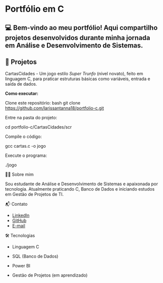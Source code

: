 # Portfólio em C 

💻 Bem-vindo ao meu portfólio! Aqui compartilho projetos desenvolvidos durante minha jornada em **Análise e Desenvolvimento de Sistemas**.
 ---
## 🚀 Projetos 
CartasCidades - Um jogo estilo *Super Trunfo* (nível novato), feito em linguagem C, para praticar estruturas básicas como variáveis, entrada e saída de dados. 

**Como executar:** 

Clone este repositório:
bash
git clone https://github.com/larissantanna18/portfolio-c.git

Entre na pasta do projeto:

cd portfolio-c/CartasCidades/scr

Compile o código:

gcc cartas.c -o jogo

Execute o programa:

./jogo

👩‍💻 Sobre mim

Sou estudante de Análise e Desenvolvimento de Sistemas e apaixonada por tecnologia.
Atualmente praticando C, Banco de Dados e iniciando estudos em Gestão de Projetos de TI.

📬 Contato

- [LinkedIn](https://www.linkedin.com/in/larissa-dos-santos-aa783823a)
- [GitHub](https://github.com/larissantanna18) 
- [E-mail](larissantanna18@gmail.com)

🛠 Tecnologias

- Linguagem C

- SQL (Banco de Dados)

- Power BI

- Gestão de Projetos (em aprendizado)
